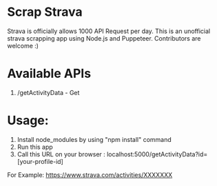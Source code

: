 # Scrap Strava 

Strava is officially allows 1000 API Request per day.
This is an unofficial strava scrapping app using Node.js and Puppeteer.
Contributors are welcome :)

# Available APIs

1. /getActivityData - Get 

# Usage:

 1. Install node_modules by using "npm install" command
 2. Run this app
 3. Call this URL on your browser : localhost:5000/getActivityData?id=[your-profile-id]

For Example: https://www.strava.com/activities/XXXXXXX
